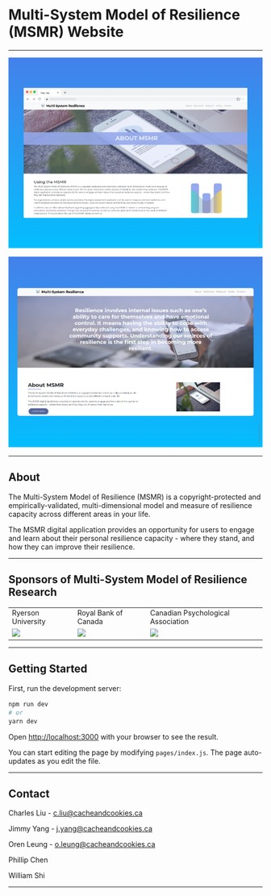 # Multi-System Model of Resilience (MSMR) Website

---

![About Screenshot](./docs/images/about_screenshot.png)

![Resilence Screenshot](./docs/images/resilence_screenshot.png)

---

## About

The Multi-System Model of Resilience (MSMR) is a copyright-protected and empirically-validated, multi-dimensional model and measure of resilience capacity across different areas in your life.

The MSMR digital application provides an opportunity for users to engage and learn about their personal resilience capacity - where they stand, and how they can improve their resilience.

---

## Sponsors of Multi-System Model of Resilience Research

<table>
  <tr>
    <td>Ryerson University</td>
     <td>Royal Bank of Canada</td>
     <td>Canadian Psychological Association</td>
  </tr>
  <tr>
    <td><img src="https://msmr-blue.vercel.app/images/sponsors/Ryerson.jpg" width=200></td>
    <td><img src="https://msmr-blue.vercel.app/images/sponsors/RBC.png" width=200 ></td>
    <td><img src="https://msmr-blue.vercel.app/images/sponsors/CPA.jpg" width=200 ></td>
  </tr>
 </table>

---

## Getting Started

First, run the development server:

```bash
npm run dev
# or
yarn dev
```

Open [http://localhost:3000](http://localhost:3000) with your browser to see the result.

You can start editing the page by modifying `pages/index.js`. The page auto-updates as you edit the file.

---

## Contact

Charles Liu - c.liu@cacheandcookies.ca

Jimmy Yang - j.yang@cacheandcookies.ca

Oren Leung - o.leung@cacheandcookies.ca

Phillip Chen

William Shi

---
